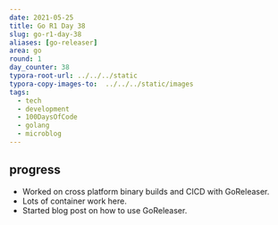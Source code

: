 ```yaml
---
date: 2021-05-25
title: Go R1 Day 38
slug: go-r1-day-38
aliases: [go-releaser]
area: go
round: 1
day_counter: 38
typora-root-url: ../../../static
typora-copy-images-to:  ../../../static/images
tags:
  - tech
  - development
  - 100DaysOfCode
  - golang
  - microblog
---
```


## progress

- Worked on cross platform binary builds and CICD with GoReleaser.
- Lots of container work here.
- Started blog post on how to use GoReleaser.

